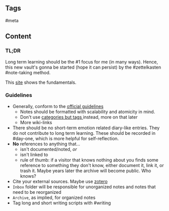 ---
---

## Tags

#meta

## Content

### TL;DR

Long term learning should be the \#1 focus for me (in many ways). Hence, this new vault's gonna be started (hope it can persist) by the #zettelkasten #note-taking method.

This [site](https://zettelkasten.de/) shows the fundamentals.

### Guidelines

- Generally, conform to the [official guidelines](https://zettelkasten.de/posts/overview/)
    - Notes should be formatted with scalability and atomicity in mind.
    - Don't use [categories but tags ](Organizing-Stuff-With-Tags-And-Categories) instead, more on that later
    - More wiki-links
- There should be no short-term emotion related diary-like entries. They do not contribute to long term learning. These should be recorded in #day-one, which is more helpful for self-reflection.
- **No** references to anything that...
    - isn't documented/noted, _or_
    - isn't linked to
    - rule of thumb: if a visitor that knows nothing about you finds some reference to something they don't know, either document it, link it, or trash it. Maybe years later the archive will become public. Who knows?
- Cite your external sources. Maybe use [zotero](https://zbib.org/)
- `Inbox` folder will be responsible for unorganized notes and notes that need to be reorganized
- `Archive`, as implied, for organized notes
- Tag long and short writing scripts with #writing
